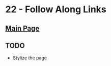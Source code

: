 # 22 - Follow Along Links

## <a href='https://github.com/Mugilan-Codes/javascript-30'>Main Page</a>

## TODO

- Stylize the page

